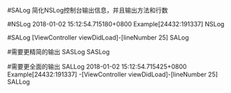 #SALog
简化NSLog控制台输出信息，并且输出方法和行数

#NSLog 
2018-01-02 15:12:54.715180+0800 Example[24432:191337] NSLog

#SALog 
[ViewController viewDidLoad]-[lineNumber 25] SALog

#需要更精简的输出 SASLog
SASLog

#需要更全面的输出 SALLog 
2018-01-02 15:12:54.715425+0800 Example[24432:191337] -[ViewController viewDidLoad]-[lineNumber 25] SALLog 


